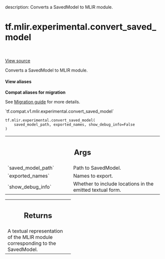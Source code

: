 description: Converts a SavedModel to MLIR module.

<div itemscope itemtype="http://developers.google.com/ReferenceObject">
<meta itemprop="name" content="tf.mlir.experimental.convert_saved_model" />
<meta itemprop="path" content="Stable" />
</div>

# tf.mlir.experimental.convert_saved_model

<!-- Insert buttons and diff -->

<table class="tfo-notebook-buttons tfo-api nocontent" align="left">

</table>

<a target="_blank" class="external" href="/code/stable/tensorflow/python/compiler/mlir/mlir.py">View source</a>



Converts a SavedModel to MLIR module.


<section class="expandable">
  <h4 class="showalways">View aliases</h4>
  <p>
<b>Compat aliases for migration</b>
<p>See
<a href="https://www.tensorflow.org/guide/migrate">Migration guide</a> for
more details.</p>
<p>`tf.compat.v1.mlir.experimental.convert_saved_model`</p>
</p>
</section>

<pre class="devsite-click-to-copy prettyprint lang-py tfo-signature-link">
<code>tf.mlir.experimental.convert_saved_model(
    saved_model_path, exported_names, show_debug_info=False
)
</code></pre>



<!-- Placeholder for "Used in" -->


<!-- Tabular view -->
 <table class="responsive fixed orange">
<colgroup><col width="214px"><col></colgroup>
<tr><th colspan="2"><h2 class="add-link">Args</h2></th></tr>

<tr>
<td>
`saved_model_path`<a id="saved_model_path"></a>
</td>
<td>
Path to SavedModel.
</td>
</tr><tr>
<td>
`exported_names`<a id="exported_names"></a>
</td>
<td>
Names to export.
</td>
</tr><tr>
<td>
`show_debug_info`<a id="show_debug_info"></a>
</td>
<td>
Whether to include locations in the emitted textual form.
</td>
</tr>
</table>



<!-- Tabular view -->
 <table class="responsive fixed orange">
<colgroup><col width="214px"><col></colgroup>
<tr><th colspan="2"><h2 class="add-link">Returns</h2></th></tr>
<tr class="alt">
<td colspan="2">
A textual representation of the MLIR module corresponding to the
SavedModel.
</td>
</tr>

</table>

